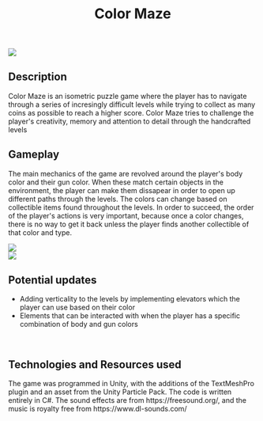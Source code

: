 <h1 align="center">Color Maze</h1>
								
</br></br>
<img src="https://i.imgur.com/rtJenKP.png"></img>
<h2>Description</h2>
	<p>Color Maze is an isometric puzzle game where the player has to navigate through a series of incresingly difficult levels while trying to collect as many coins as possible to reach a higher score. Color Maze tries to challenge the player's creativity, memory and attention to detail through the handcrafted levels	</p>

<h2>Gameplay</h2>
<p>The main mechanics of the game are revolved around the player's body color and their gun color. When these match certain objects in the environment, the player can make them dissapear in order to open up different paths through the levels. The colors can change based on collectible items found throughout the levels. In order to succeed, the order of the player's actions is very important, because once a color changes, there is no way to get it back unless the player finds another collectible of that color and type.</p>
  <img src="https://i.imgur.com/EA7CdzT.png"></img>
</br>
<img src="https://i.imgur.com/78sGgkS.png"></img>
<h2>Potential updates</h2>
<ul>
<li>Adding verticality to the levels by implementing elevators which the player can use based on their color</li>
<li>Elements that can be interacted with when the player has a specific combination of body and gun colors</li>
  </ul>
  </br>
<h2>Technologies and Resources used</h2>
<p>The game was programmed in Unity, with the additions of the TextMeshPro plugin and an asset from the Unity Particle Pack. The code is written entirely in C#. The sound effects are from https://freesound.org/, and the music is royalty free from https://www.dl-sounds.com/</p>
